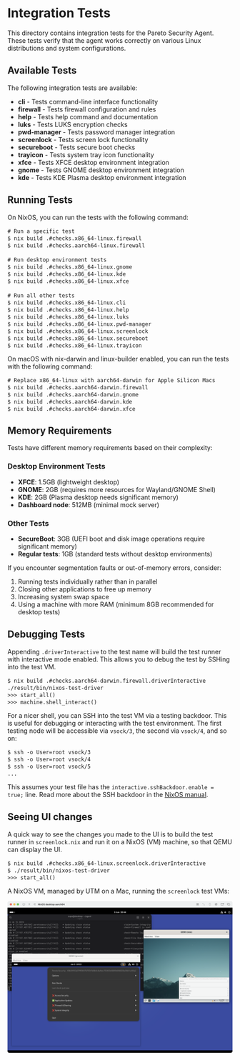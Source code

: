 # Integration Tests

This directory contains integration tests for the Pareto Security Agent. These tests verify that the agent works correctly on various Linux distributions and system configurations.

## Available Tests

The following integration tests are available:

- **cli** - Tests command-line interface functionality
- **firewall** - Tests firewall configuration and rules
- **help** - Tests help command and documentation
- **luks** - Tests LUKS encryption checks
- **pwd-manager** - Tests password manager integration
- **screenlock** - Tests screen lock functionality
- **secureboot** - Tests secure boot checks
- **trayicon** - Tests system tray icon functionality
- **xfce** - Tests XFCE desktop environment integration
- **gnome** - Tests GNOME desktop environment integration
- **kde** - Tests KDE Plasma desktop environment integration

## Running Tests

On NixOS, you can run the tests with the following command:

```console
# Run a specific test
$ nix build .#checks.x86_64-linux.firewall
$ nix build .#checks.aarch64-linux.firewall

# Run desktop environment tests
$ nix build .#checks.x86_64-linux.gnome
$ nix build .#checks.x86_64-linux.kde
$ nix build .#checks.x86_64-linux.xfce

# Run all other tests
$ nix build .#checks.x86_64-linux.cli
$ nix build .#checks.x86_64-linux.help
$ nix build .#checks.x86_64-linux.luks
$ nix build .#checks.x86_64-linux.pwd-manager
$ nix build .#checks.x86_64-linux.screenlock
$ nix build .#checks.x86_64-linux.secureboot
$ nix build .#checks.x86_64-linux.trayicon
```

On macOS with nix-darwin and linux-builder enabled, you can run the tests with the following command:

```console
# Replace x86_64-linux with aarch64-darwin for Apple Silicon Macs
$ nix build .#checks.aarch64-darwin.firewall
$ nix build .#checks.aarch64-darwin.gnome
$ nix build .#checks.aarch64-darwin.kde
$ nix build .#checks.aarch64-darwin.xfce
```

## Memory Requirements

Tests have different memory requirements based on their complexity:

### Desktop Environment Tests
- **XFCE**: 1.5GB (lightweight desktop)
- **GNOME**: 2GB (requires more resources for Wayland/GNOME Shell)
- **KDE**: 2GB (Plasma desktop needs significant memory)
- **Dashboard node**: 512MB (minimal mock server)

### Other Tests
- **SecureBoot**: 3GB (UEFI boot and disk image operations require significant memory)
- **Regular tests**: 1GB (standard tests without desktop environments)

If you encounter segmentation faults or out-of-memory errors, consider:
1. Running tests individually rather than in parallel
2. Closing other applications to free up memory
3. Increasing system swap space
4. Using a machine with more RAM (minimum 8GB recommended for desktop tests)

## Debugging Tests

Appending `.driverInteractive` to the test name will build the test runner with interactive mode enabled. This allows you to debug the test by SSHing into the test VM.

```console
$ nix build .#checks.aarch64-darwin.firewall.driverInteractive
./result/bin/nixos-test-driver
>>> start_all()
>>> machine.shell_interact()
```

For a nicer shell, you can SSH into the test VM via a testing backdoor. This is useful for debugging or interacting with the test environment. The first testing node will be accessible via `vsock/3`, the second via `vsock/4`, and so on:

```
$ ssh -o User=root vsock/3
$ ssh -o User=root vsock/4
$ ssh -o User=root vsock/5
...
```

This assumes your test file has the `interactive.sshBackdoor.enable = true;` line.
Read more about the SSH backdoor in the [NixOS manual](https://nixos.org/manual/nixos/stable/#sec-nixos-test-ssh-access).


## Seeing UI changes

A quick way to see the changes you made to the UI is to build the test runner in
`screenlock.nix` and run it on a NixOS (VM) machine, so that QEMU can display the UI.

```console
$ nix build .#checks.x86_64-linux.screenlock.driverInteractive
$ ./result/bin/nixos-test-driver
>>> start_all()
```

A NixOS VM, managed by UTM on a Mac, running the `screenlock` test VMs:

![NixOS VM with screenlock test](vms.png)

